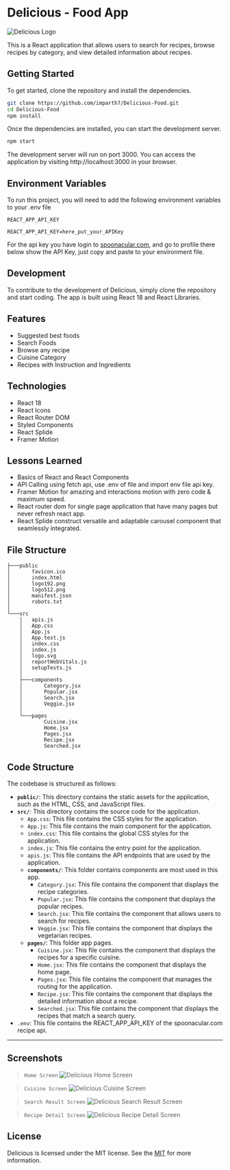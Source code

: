 # Delicious - Food App

![Delicious Logo](public/DeliciousLogo.png)

This is a React application that allows users to search for recipes, browse recipes by category, and view detailed information about recipes.

## Getting Started

To get started, clone the repository and install the dependencies.

```bash
git clone https://github.com/imparth7/Delicious-Food.git
cd Delicious-Food
npm install
```

Once the dependencies are installed, you can start the development server.

```bash
npm start
```

The development server will run on port 3000. You can access the application by visiting http://localhost:3000 in your browser.

## Environment Variables

To run this project, you will need to add the following environment variables to your .env file

`REACT_APP_API_KEY`

```
REACT_APP_API_KEY=here_put_your_APIKey
```

For the api key you have login to [spoonacular.com](https://spoonacular.com/food-api), and go to profile there below show the API Key, just copy and paste to your environment file.

## Development

To contribute to the development of Delicious, simply clone the repository and start coding. The app is built using React 18 and React Libraries.

## Features

- Suggested best foods
- Search Foods
- Browse any recipe
- Cuisine Category
- Recipes with Instruction and Ingredients

## Technologies

- React 18
- React Icons
- React Router DOM
- Styled Components
- React Splide
- Framer Motion

## Lessons Learned

- Basics of React and React Components
- API Calling using fetch api, use .env of file and import env file api key.
- Framer Motion for amazing and interactions motion with zero code & maximum speed.
- React router dom for single page application that have many pages but never refresh react app.
- React Splide construct versatile and adaptable carousel component that seamlessly integrated.

## File Structure

```
├───public
│       favicon.ico
│       index.html
│       logo192.png
│       logo512.png
│       manifest.json
│       robots.txt
│
└───src
    │   apis.js
    │   App.css
    │   App.js
    │   App.test.js
    │   index.css
    │   index.js
    │   logo.svg
    │   reportWebVitals.js
    │   setupTests.js
    │
    ├───components
    │       Category.jsx
    │       Popular.jsx
    │       Search.jsx
    │       Veggie.jsx
    │
    └───pages
            Cuisine.jsx
            Home.jsx
            Pages.jsx
            Recipe.jsx
            Searched.jsx
```

## Code Structure

The codebase is structured as follows:

- **`public/`**: This directory contains the static assets for the application, such as the HTML, CSS, and JavaScript files.
- **`src/`**: This directory contains the source code for the application.
    - `App.css`: This file contains the CSS styles for the application.
    - `App.js`: This file contains the main component for the application.
    - `index.css`: This file contains the global CSS styles for the application.
    - `index.js`: This file contains the entry point for the application.
    - `apis.js`: This file contains the API endpoints that are used by the application.
    - **`components/`**: This folder contains components are most used in this app.
        - `Category.jsx`: This file contains the component that displays the recipe categories.
        - `Popular.jsx`: This file contains the component that displays the popular recipes.
        - `Search.jsx`: This file contains the component that allows users to search for recipes.
        - `Veggie.jsx`: This file contains the component that displays the vegetarian recipes.
    - **`pages/`**: This folder app pages.
        - `Cuisine.jsx`: This file contains the component that displays the recipes for a specific cuisine.
        - `Home.jsx`: This file contains the component that displays the home page.
        - `Pages.jsx`: This file contains the component that manages the routing for the application.
        - `Recipe.jsx`: This file contains the component that displays the detailed information about a recipe.
        - `Searched.jsx`: This file contains the component that displays the recipes that match a search query.
- `.env`: This file contains the REACT_APP_API_KEY of the spoonacular.com recipe api.

---

## Screenshots

> `Home Screen`
![Delicious Home Screen](public/app_screenshots/Home.png)

> `Cuisine Screen`
![Delicious Cuisine Screen](public/app_screenshots/Cuisine.png)

> `Search Result Screen`
![Delicious Search Result Screen](public/app_screenshots/Search.png)

> `Recipe Detail Screen`
![Delicious Recipe Detail Screen](public/app_screenshots/Recipe.png)

## License

Delicious is licensed under the MIT license. See the [MIT](https://choosealicense.com/licenses/mit/) for more information.
